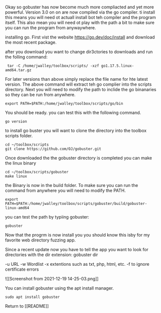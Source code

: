 Okay so gobuster has now become much more compliacted and yet more powerful. Version 3.0 on on are now compiled via the go compiler. ti install this means you will need ot actuall install bot teh compiler and the program itself. This also mean you will need ot play with the path a bit to make sure you can run the program from anywaywhere. 

installing go. First vist the website https://go.dev/doc/install and download the most recent package. 

after you download you want to change dir3ctories to downloads and run the folling command:

	
	 tar -C /home/jwalley/toolbox/scripts/ -xzf go1.17.5.linux-amd64.tar.gz
	 
For later versions than above simply replace the file name for hte latest version. The above command will extract teh go complier into the scripts directory. Next you will need to modify the path to inclide the go binanaries so they can be run from anywhere. 

	export PATH=$PATH:/home/jwalley/toolbox/scripts/go/bin

You should be ready. you can test this with the following command. 

	go version
	
to install go buster you will want to clone the directory into the toolbox scripts folder. 

	cd ~/toolbox/scripts
	git clone https://github.com/OJ/gobuster.git
	
Once downloaded the the gobuster directory is completed you can make the linux binary

	cd ~/toolbox/scripts/gobuster
	make linux

the Binary is now in the build folder. To make sure you can run the command from anywhere you will need to modify the PATH. 

	export PATH=$PATH:/home/jwalley/toolbox/scripts/gobuster/build/gobuster-linux-amd64

you can test the path by typiing gobuster:

	gobuster

Now that the progrm is now install you you should know this isby for my favorite web directory fuzzing app. 

Since a recent update now you have to tell the app you want to look for directories with the dir extension: gobuster dir

-u URL
-w Wordlist
-x extentions such as txt, php, html, etc.
-f to ignore certificate errors

![[Screenshot from 2021-12-19 14-25-03.png]]

You can install gobuster using the apt install manager. 

	sudo apt install gobuster
	
Return to [[README]]
	


